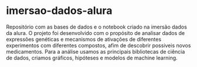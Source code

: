 # imersao-dados-alura
 Repositório com as bases de dados e o notebook criado na imersão dados da alura.
 O projeto foi desenvolvido com o propósito de analisar dados de expressôes genéticas e mecanismos de ativações de diferentes experimentos com diferentes compostos, afim de     descobrir possiveis novos medicamentos.
 Para a análise usamos as principais bibliotecas de ciência de dados, criamos gráficos, hipóteses e modelos de machine learning.
